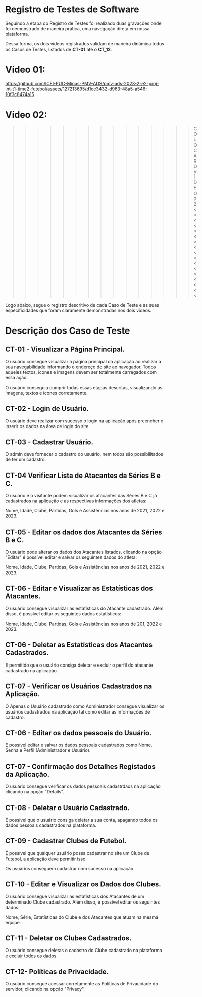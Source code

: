 # Registro de Testes de Software

Seguindo a etapa do Registro de Testes foi realizado duas gravações onde foi demonstrado de maneira prática, uma navegação direta em nossa plataforma.

Dessa forma, os dois vídeos registrados validam de maneira dinâmica todos os Casos de Testes, listados de **CT-01** até o **CT_12**.

# Vídeo 01:

https://github.com/ICEI-PUC-Minas-PMV-ADS/pmv-ads-2023-2-e2-proj-int-t1-time2-futebol/assets/127213695/d1ce3432-d963-48a5-a546-10f3c8474a15

# Vídeo 02:

>>>>>>>>>>>>>>>COLOCAR O VÍDEO 02<<<<<<<<<<<<<<<<<

Logo abaixo, segue o registro descritivo de cada Caso de Teste e as suas especificidades que foram claramente demonstradas nos dois vídeos.

# Descrição dos Caso de Teste

## CT-01 - Visualizar a Página Principal.

O usuário consegue visualizar a página principal da aplicação ao realizar a sua navegabilidade informando o endereço do site ao navegador.
Todos aqueles textos, ícones e imagens devem ser totalmente carregados com essa ação.

O usuário conseguiu cumprir todas essas etapas descritas, visualizando as imagens, textos e ícones corretamente.

## CT-02 - Login de Usuário.

O usuário deve realizar com sucesso o login na aplicação após preencher e inserir os dados na área de login do site.

## CT-03 - Cadastrar Usuário.

O admin deve fornecer o cadastro do usuário, nem todos são possibilitados de ter um cadastro.

## CT-04 Verificar Lista de Atacantes da Séries B e C.

O usuário e o visitante podem visualizar os atacantes das Séries B e C já cadastrados na aplicação e as respectivas informações dos atletas: 

Nome, Idade, Clube, Partidas, Gols e Assistências nos anos de 2021, 2022 e 2023.

## CT-05 - Editar os dados dos Atacantes da Séries B e C.

O usuário pode alterar os dados dos Atacantes listados, clicando na opção "Editar" é possível editar e salvar os seguintes dados do atleta:

Nome, Idade, Clube, Partidas, Gols e Assistências nos anos de 2021, 2022 e 2023.

## CT-06 - Editar e Visualizar as Estatísticas dos Atacantes.

O usuário consegue visualizar as estatísticas do Atacante cadastrado. Além disso, é possível editar os seguintes dados estatísticos:

Nome, Idade, Clube, Partidas, Gols e Assistências nos anos de 201, 2022 e 2023.

## CT-06 - Deletar as Estatísticas dos Atacantes Cadastrados.

É permitido que o usuário consiga deletar e excluir o perfil do atacante cadastrado na aplicação.

## CT-07 - Verificar os Usuários Cadastrados na Aplicação.

O Apenas o Usuário cadastrado como Administrador consegue visualizar os usuários cadastrados na aplicação tal como editar as informações de cadastro.

## CT-06 - Editar os dados pessoais do Usuário.

É possível editar e salvar os dados pessoais cadastrados como Nome, Senha e Perfil (Administrador e Usuário).

## CT-07 - Confirmação dos Detalhes Registados da Aplicação.

O usuário consegue verificar os dados pessoais cadastrdaos na aplicação clicando na opção "Details".

## CT-08 - Deletar o Usuário Cadastrado.

É possível que o usuário consiga deletar a sua conta, apagando todos os dados pessoais cadastrados na plataforma.

## CT-09 - Cadastrar Clubes de Futebol.

É possível que qualquer usuário possa cadastrar no site um Clube de Futebol, a aplicação deve permitir isso.

Os usuários conseguem cadastrar com sucesso na aplicação.

## CT-10 - Editar e Visualizar os Dados dos Clubes.

O usuário consegue visualizar as estatísticas dos Atacantes de um determinado Clube cadastrado. Além disso, é possível editar os seguintes dados:

Nome, Série, Estatísticas do Clube e dos Atacantes que atuam na mesma equipe.

## CT-11 - Deletar os Clubes Cadastrados.

O usuário consegue deletas o cadastro do Clube cadastrado na plataforma e excluir todos os dados.

## CT-12- Políticas de Privacidade.

O usuário consegue acessar corretamente as Políticas de Privacidade do servidor, clicando na opção "Privacy".
